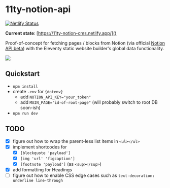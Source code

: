 # 11ty-notion-api

[![Netlify Status](https://api.netlify.com/api/v1/badges/743e0288-f4c6-4ba0-9537-e74b2134cf95/deploy-status)](https://app.netlify.com/sites/11ty-notion-cms/deploys)

**Current state**: [https://11ty-notion-cms.netlify.app/]()

Proof-of-concept for fetching pages / blocks from Notion (via official [Notion API beta](https://developers.notion.com/changelog)) with the Eleventy static website builder's global data functionality.

![](https://pbs.twimg.com/media/E8dX4i5WUAcLcQL?format=png&name=4096x4096)

## Quickstart

- `npm install`
- create `.env` for `{dotenv}`
  - add `NOTION_API_KEY="your_token"`
  - add `MAIN_PAGE="id-of-root-page"` (will probably switch to root DB soon-ish)
- `npm run dev`

## TODO

- [x] figure out how to wrap the parent-less list items in `<ul></ul>`
- [x] implement shortcodes for
  - [x] `[blockquote 'payload']`
  - [x] `[img 'url' 'figcaption']`
  - [x] `[footnote 'payload']` (as `<sup></sup>`)
- [x] add formatting for Headings
- [ ] figure out how to enable CSS edge cases such as `text-decoration: underline line-through`

